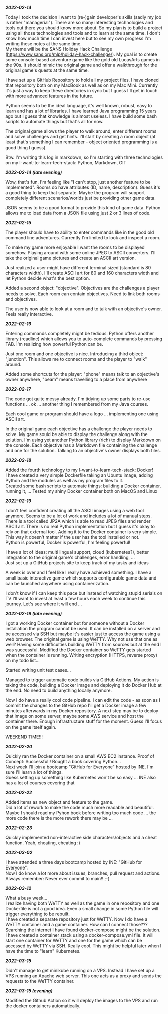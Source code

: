 ***2022-02-14***

Today I took the decision I want to (re-)gain developer's skills (sadly my job is rather "managerial"). There are so many interesting technologies and tools out there you should know more about. So my plan is to build a project using all those technologies and tools and to learn at the same time. I don't know how much time I can invest here but to see my own progress I'm writing these notes at the same time.  
My theme will be the SANS Holiday Hack Challenge (https://www.sans.org/mlp/holiday-hack-challenge/). My goal is to create some console-based adventure game like the gold old LucasArts games in the 90s. It should mimic the original game and offer a walkthrough for the original game's quests at the same time. 

I have set up a GitHub Repository to hold all my project files. I have cloned that repository both on my MacBook as well as on my Mac Mini. Currently it's just a way to keep these directories in sync but I guess I'll get in touch with more advanced features in the future.

Python seems to be the ideal language, it's well known, robust, easy to learn and has a lot of libraries. I have learned Java programming 15 years ago but I guess that knowledge is almost useless. I have build some bash scripts to automate things but that's all for now.

The original game allows the player to walk around, enter different rooms and solve challenges and get hints. I'll start by creating a room object (at least that's something I can remember - object oriented programming is a good thing I guess).

Btw. I'm writing this log in markdown, so I'm starting with three technologies on my I-want-to-learn-tech-stack: Python, Markdown, GIT

***2022-02-14 (late evening)***

Wow, that's fun. I'm feeling like "I can't stop, just another feature to be implemented". Rooms do have attributes (ID, name, description). Guess it's a good thing to keep that separate.   Maybe the program will support completely different scenarios/worlds just be providing other game data. 

JSON seems to be a good format to provide this kind of game data. Python allows me to load data from a JSON file using just 2 or 3 lines of code.

***2022-02-15***

The player should have to ability to enter commands like in the good old command line adventures. Currently I'm limited to look and inspect a room.

To make my game more enjoyable I want the rooms to be displayed somehow. Playing around with some online JPEG to ASCII converters. I'll take the original game pictures and create an ASCII art version.

Just realized a user might have different terminal sized (standard is 80 characters width). I'll create ASCII art for 80 and 160 characters width and let Python decide what's the best option.

Added a second object: "objective". Objectives are the challenges a player needs to solve. Each room can contain objectives. Need to link both rooms and objectives.

The user is now able to look at a room and to talk with an objective's owner. Feels really interactive.

***2022-02-16***

Entering commands completely might be tedious. Python offers another library (readline) which allows you to auto-complete commands by pressing TAB. I'm realizing how powerful Python can be.

Just one room and one objective is nice. Introducing a third object: "junction". This allows me to connect rooms and the player to "walk" around.

Added some shortcuts for the player: "phone" means talk to an objective's owner anywhere, "beam" means travelling to a place from anywhere

***2022-02-17***

The code got quite messy already. I'm tidying up some parts to re-use functions ... ok ... another thing I remembered from my Java courses.

Each cool game or program should have a logo ... implementing one using ASCII art.

In the original game each objective has a challenge the player needs to solve. My game sould be able to display the challenge along with the solution. I'm using yet another Python library (rich) to display Markdown on the console. Each objective has a Markdown file containing the challenge and one for the solution. Talking to an objective's owner displays both files.

***2022-02-18***

Added the fourth technology to my I-want-to-learn-tech-stack: Docker!  
I have created a very simple Dockerfile taking an Ubuntu image, adding Python and the modules as well as my program files to it.  
Created some bash scripts to automate things: building a Docker container, running it, ...
Tested my shiny Docker container both on MacOS and Linux

***2022-02-19***

I don't feel confident creating all the ASCII images using a web tool anymore. Seems to be a lot of work and includes a lot of manual steps. There is a tool called JP2A which is able to read JPEG files and render ASCII art. There is no real Python implementation but I guess it's okay to rely on that external tool. Adding it to the Docker container is very simple. This way it doesn't matter if the user has the tool installed or not.  
Python is powerful, Docker is powerful, I'm feeling powerful!

I have a lot of ideas: multi lingual support, cloud (kubernetes?), better integration to the original game's challenges, error handling, ...  
Just set up a GitHub projects site to keep track of my tasks and ideas

A week is over and I feel like I really have achieved something. I have a small basic interactive game which supports configurable game data and can be launched anywhere using containerization. 

I don't know if I can keep this pace but instead of watching stupid serials on TV I'll want to invest at least a few hours each week to continue this journey. Let's see where it will end ...

***2022-02-19 (late evening)***

I got a working Docker container but for someone without a Docker installation the program cannot be used. It can be installed on a server and be accessed via SSH but maybe it's easier just to access the game using a web browser. The original game is using WeTTY. Why not use that one as well? Having some difficulties building WeTTY from sources but at the end I was successful. Modified the Docker container so WeTTY gets started when the container is running. Writing encryption (HTTPS, reverse proxy) on my todo list...

Started writing unit test cases...

Managed to trigger automatic code builds via GitHub Actions. My action is taking the code, building a Docker image and deploying it do Docker Hub at the end. No need to build anything locally anymore. 

Now I do have a really cool code pipeline. I can edit the code - as soon as I commit the changes to the GitHub repo I'll get a Docker image a few minutes afterwards in my Docker repository. A next step may be to deploy that image on some server, maybe some AWS service and host the container there. Enough infrastructure stuff for the moment. Guess I'll focus on the game itself again. 

WEEKEND TIME!!!

***2022-02-20***

Quickly ran the Docker container on a small AWS EC2 instance. Proof of Concept: Successful!!
Bought a book covering Python...  
Next week I'll join a bootcamp "GitHub for Everyone" hosted by INE. I'm sure I'll learn a lot of things.  
Guess setting up something like Kubernetes won't be so easy ... INE also has a lot of courses covering that 

***2022-02-22***

Added items as new object and feature to the game.  
Did a lot of rework to make the code much more readable and beautiful.  
Maybe I should read my Pyhon book before writing too much code ... the more code there is the more rework there may be ...

***2022-02-23***

Quickly implemented non-interactive side characters/objects and a cheat function.
Yeah, cheating, cheating :)

***2022-03-02***

I have attended a three days bootcamp hosted by INE: "GitHub for Everyone".  
Now I do know a lot more about issues, branches, pull request and actions.  
Always remember: Never ever commit to main!! ;-) 

***2022-03-12***

What a busy week...  
I realize having both WeTTY as well as the game in one repository and one Dockerfile is not a good idea. Even a small change in some Python file will trigger everything to be rebuilt.  
I have created a separate repository just for WeTTY.  Now I do have a WeTTY container and a game container. How can I connect those???
Searching the internet I have found docker-compose might be the solution.  
I have created a container stack using a docker-compose.yml file. It will start one container for WeTTY and one for the game which can be accessed by WeTTY via SSH. Really cool. This might be helpful later when I have the time to "learn" Kubernetes.

***2022-03-15***

Didn't manage to get minikube running on a VPS. Instead I have set up a VPS running an Apache web server. This one acts as a proxy and sends the requests to the WeTTY container.

***2022-03-15 (evening)***

Modified the Github Action so it will deploy the images to the VPS and run the docker containers automatically.

